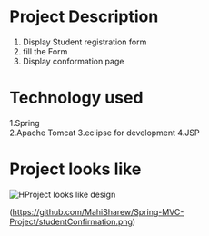 # Project Description
1. Display Student registration form 
2.  fill the Form 
3.  Display conformation page 

# Technology used
1.Spring  
2.Apache Tomcat
3.eclipse for development
4.JSP

# Project looks like  
![HProject looks like design](https://github.com/MahiSharew/Spring-MVC-Project/studentForm.png)

(https://github.com/MahiSharew/Spring-MVC-Project/studentConfirmation.png)

